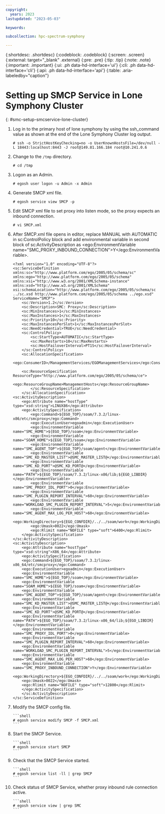 ```yaml
---
copyright:
  years: 2023
lastupdated: "2023-05-03"

keywords: 

subcollection: hpc-spectrum-symphony

---
```


{:shortdesc: .shortdesc}
{:codeblock: .codeblock}
{:screen: .screen}
{:external: target="_blank" .external}
{:pre: .pre}
{:tip: .tip}
{:note: .note}
{:important: .important}
{:ui: .ph data-hd-interface='ui'}
{:cli: .ph data-hd-interface='cli'}
{:api: .ph data-hd-interface='api'}
{:table: .aria-labeledby="caption"}


# Setting up SMCP Service in Lone Symphony Cluster
{: #smc-setup-smcservice-lone-cluster}

1.  Log in to the primary host of lone symphony by using the ssh_command value as shown at the end of the Lone Symphony Cluster log output.

    ``` shell
    # ssh -o StrictHostKeyChecking=no -o UserKnownHostsFile=/dev/null -L 18443:localhost:8443 -J root@149.81.166.184 root@10.241.0.6
    ``` 
2.  Change to the `/tmp` directory.

    ```shell
    # cd /tmp
    ```
3.  Logon as an Admin.

    ```shell
    # egosh user logon -u Admin -x Admin
    ```
4.  Generate SMCP xml file.

    ```shell
    # egosh service view SMCP -p
    ```

5.  Edit SMCP xml file to set proxy into listen mode, so the proxy expects an inbound connection.

    ```shell
    # vi SMCP.xml
    ```
6.  After SMCP.xml file opens in editor, replace MANUAL with AUTOMATIC in sc:ControlPolicy block and add environmental variable in second block of sc:ActivityDescription as <ego:EnvironmentVariable name="SMC_PROXY_INBOUND_CONNECTION">Y</ego:EnvironmentVariable>. 
    ```http
    <?xml version="1.0" encoding="UTF-8"?>
    <sc:ServiceDefinition xmlns:sc="http://www.platform.com/ego/2005/05/schema/sc" xmlns:ego="http://www.platform.com/ego/2005/05/schema" xmlns:xsi="http://www.w3.org/2001/XMLSchema-instance" xmlns:xsd="http://www.w3.org/2001/XMLSchema" xsi:schemaLocation="http://www.platform.com/ego/2005/05/schema/sc ../sc.xsd http://www.platform.com/ego/2005/05/schema ../ego.xsd" ServiceName="SMCP">
        <sc:Version>1.2</sc:Version>
        <sc:Description>SMC: Proxy</sc:Description>
        <sc:MinInstances>1</sc:MinInstances>
        <sc:MaxInstances>1</sc:MaxInstances>
        <sc:Priority>10</sc:Priority>
        <sc:MaxInstancesPerSlot>1</sc:MaxInstancesPerSlot>
        <sc:NeedCredential>TRUE</sc:NeedCredential>
        <sc:ControlPolicy>
            <sc:StartType>AUTOMATIC</sc:StartType>
            <sc:MaxRestarts>10</sc:MaxRestarts>
            <sc:HostFailoverInterval>PT1S</sc:HostFailoverInterval>
        </sc:ControlPolicy>
        <sc:AllocationSpecification>
            <ego:ConsumerID>/ManagementServices/EGOManagementServices</ego:ConsumerID>
            
        <sc:ResourceSpecification ResourceType="http://www.platform.com/ego/2005/05/schema/ce">
            <ego:ResourceGroupName>ManagementHosts</ego:ResourceGroupName>
            </sc:ResourceSpecification>
        </sc:AllocationSpecification>
    <sc:ActivityDescription>
        <ego:Attribute name="hostType" type="xsd:string">LINUX86</ego:Attribute>
        <ego:ActivitySpecification>
            <ego:Command>${EGO_TOP}/soam/7.3.2/linux-x86/etc/smcproxy</ego:Command>
            <ego:ExecutionUser>egoadmin</ego:ExecutionUser>
            <ego:EnvironmentVariable name="SMC_HOME">${EGO_TOP}/soam</ego:EnvironmentVariable>
            <ego:EnvironmentVariable name="SOAM_HOME">${EGO_TOP}/soam</ego:EnvironmentVariable>
            <ego:EnvironmentVariable name="SMC_AGENT_TOP">${EGO_TOP}/soam/agent</ego:EnvironmentVariable>
            <ego:EnvironmentVariable name="SMC_KD_MASTER_LIST">@SMC_MASTER_LIST@</ego:EnvironmentVariable>
            <ego:EnvironmentVariable name="SMC_KD_PORT">@SMC_KD_PORT@</ego:EnvironmentVariable>
            <ego:EnvironmentVariable name="PATH">${EGO_TOP}/soam/7.3.2/linux-x86/lib;${EGO_LIBDIR}</ego:EnvironmentVariable>
            <ego:EnvironmentVariable name="SMC_PROXY_IDL_PORT">0</ego:EnvironmentVariable>
            <ego:EnvironmentVariable name="SMC_PLUGIN_REPORT_INTERVAL">60</ego:EnvironmentVariable>
            <ego:EnvironmentVariable name="WORKLOAD_SMC_PLUGIN_REPORT_INTERVAL">5</ego:EnvironmentVariable>
            <ego:EnvironmentVariable name="SMC_AGENT_MAX_LOG_PER_HOST">60</ego:EnvironmentVariable>
            <ego:WorkingDirectory>${EGO_CONFDIR}/../../soam/work</ego:WorkingDirectory>
            <ego:Umask>0022</ego:Umask>
            <ego:Rlimit name="NOFILE" type="soft">6400</ego:Rlimit>
        </ego:ActivitySpecification>
    </sc:ActivityDescription>
    <sc:ActivityDescription>
        <ego:Attribute name="hostType" type="xsd:string">X86_64</ego:Attribute>
        <ego:ActivitySpecification>
        <ego:Command>${EGO_TOP}/soam/7.3.2/linux-x86_64/etc/smcproxy</ego:Command>
        <ego:ExecutionUser>egoadmin</ego:ExecutionUser>
        <ego:EnvironmentVariable name="SMC_HOME">${EGO_TOP}/soam</ego:EnvironmentVariable>
        <ego:EnvironmentVariable name="SOAM_HOME">${EGO_TOP}/soam</ego:EnvironmentVariable>
        <ego:EnvironmentVariable name="SMC_AGENT_TOP">${EGO_TOP}/soam/agent</ego:EnvironmentVariable>
        <ego:EnvironmentVariable name="SMC_KD_MASTER_LIST">@SMC_MASTER_LIST@</ego:EnvironmentVariable>
        <ego:EnvironmentVariable name="SMC_KD_PORT">@SMC_KD_PORT@</ego:EnvironmentVariable>
        <ego:EnvironmentVariable name="PATH">${EGO_TOP}/soam/7.3.2/linux-x86_64/lib;${EGO_LIBDIR}</ego:EnvironmentVariable>
        <ego:EnvironmentVariable name="SMC_PROXY_IDL_PORT">0</ego:EnvironmentVariable>
        <ego:EnvironmentVariable name="SMC_PLUGIN_REPORT_INTERVAL">60</ego:EnvironmentVariable>
        <ego:EnvironmentVariable name="WORKLOAD_SMC_PLUGIN_REPORT_INTERVAL">5</ego:EnvironmentVariable>
        <ego:EnvironmentVariable name="SMC_AGENT_MAX_LOG_PER_HOST">60</ego:EnvironmentVariable>
        <ego:EnvironmentVariable name="SMC_PROXY_INBOUND_CONNECTION">Y</ego:EnvironmentVariable> 
        <ego:WorkingDirectory>${EGO_CONFDIR}/../../soam/work</ego:WorkingDirectory>
        <ego:Umask>0022</ego:Umask>
        <ego:Rlimit name="NOFILE" type="soft">12800</ego:Rlimit>
        </ego:ActivitySpecification>
        </sc:ActivityDescription>
    </sc:ServiceDefinition> 
    ```

7.  Modify the SMCP config file.

        ```shell
        # egosh service modify SMCP -f SMCP.xml
        ```

8.  Start the SMCP Service.

        ```shell
        # egosh service start SMCP
        ```

9.  Check that the SMCP Service started.

        ```shell
        # egosh service list -ll | grep SMCP
        ```

10. Check status of SMCP Service, whether proxy inbound rule connection active.

        ```shell
        # egosh service view | grep SMC
        ```

